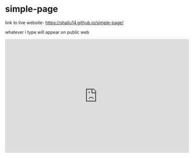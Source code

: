 # simple-page

link to  live website- https://shallu14.github.io/simple-page/


whatever i type will appear on public web

<iframe width="600" height="371" seamless frameborder="0" scrolling="no" src="https://docs.google.com/spreadsheets/d/e/2PACX-1vQpq_DHpSEn24j89IbnyEwno18_62mAG2JvU533mpT9g0xvX1FAF2ciNDgdp-3pUwPum7aQLZjzn4Pe/pubchart?oid=2053070844&amp;format=interactive"></iframe>
